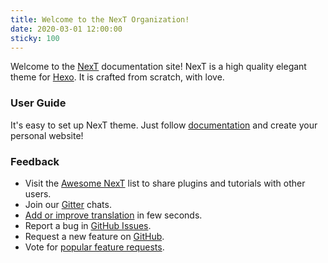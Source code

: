 ```yaml
---
title: Welcome to the NexT Organization!
date: 2020-03-01 12:00:00
sticky: 100
---
```


Welcome to the [NexT][docs] documentation site! NexT is a high quality elegant theme for [Hexo][]. It is crafted from scratch, with love.

### User Guide

It's easy to set up NexT theme. Just follow [documentation][] and create your personal website!

### Feedback

* Visit the [Awesome NexT][awesome-next-url] list to share plugins and tutorials with other users.
* Join our [Gitter][gitter-url] chats.
* [Add or improve translation][i18n-url] in few seconds.
* Report a bug in [GitHub Issues][issues-bug-url].
* Request a new feature on [GitHub][issues-feat-url].
* Vote for [popular feature requests][feat-req-vote-url].

[Hexo]: https://hexo.io
[docs]: /docs/
[documentation]: /docs/getting-started/

[gitter-url]: https://app.gitter.im/#/room/#next:gitter.im
[i18n-url]: https://crowdin.com/project/hexo-theme-next

[awesome-next-url]: https://github.com/next-theme/awesome-next
[issues-bug-url]: https://github.com/next-theme/hexo-theme-next/issues/new?assignees=&labels=Bug&template=bug-report.md
[issues-feat-url]: https://github.com/next-theme/hexo-theme-next/issues/new?assignees=&labels=Feature+Request&template=feature-request.md
[feat-req-vote-url]: https://github.com/next-theme/hexo-theme-next/issues?q=is%3Aopen+is%3Aissue+label%3A%22Feature+Request%22
